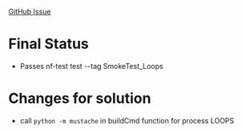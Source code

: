 [GitHub Issue](https://github.com/bskubi/hich/issues/39)

# Final Status
+ Passes nf-test test --tag SmokeTest_Loops

# Changes for solution
* call `python -m mustache` in buildCmd function for process LOOPS

